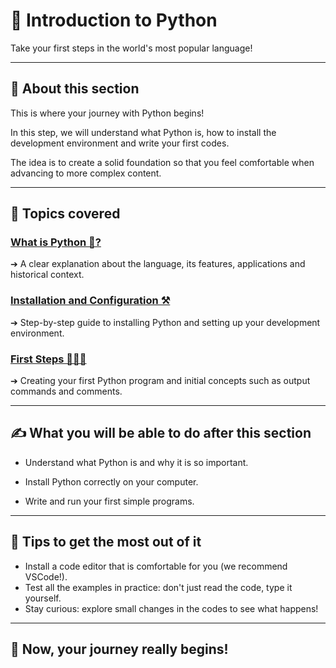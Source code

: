 # 📖 Introduction to Python

Take your first steps in the world's most popular language!

---

## 🔹 About this section

This is where your journey with Python begins!

In this step, we will understand what Python is, how to install the development environment and write your first codes.

The idea is to create a solid foundation so that you feel comfortable when advancing to more complex content.

---

## 📖 Topics covered

### [What is Python 🐍?](./what_is_python.md)

➔ A clear explanation about the language, its features, applications and historical context.

### [Installation and Configuration ⚒️](./install.md)

➔ Step-by-step guide to installing Python and setting up your development environment.

### [First Steps 🚶🏼‍♀️](./first_steps.md)

➔ Creating your first Python program and initial concepts such as output commands and comments.

---

## ✍️ What you will be able to do after this section

- Understand what Python is and why it is so important.

- Install Python correctly on your computer.

- Write and run your first simple programs.

---

## 🚀 Tips to get the most out of it

- Install a code editor that is comfortable for you (we recommend VSCode!).
- Test all the examples in practice: don't just read the code, type it yourself.
- Stay curious: explore small changes in the codes to see what happens!

---

## 🎯 Now, your journey really begins!